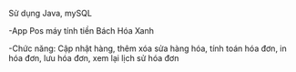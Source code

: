 Sử dụng Java, mySQL

-App Pos máy tính tiền Bách Hóa Xanh 

-Chức năng: Cập nhật hàng, thêm xóa sửa hàng hóa, tính toán hóa đơn, in hóa đơn, lưu hóa đơn, xem lại lịch sử hóa đơn
